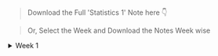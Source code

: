 > Download the Full 'Statistics 1' Note here 👇

> Or, Select the Week and Download the Notes Week wise

<details><summary>Week 1</summary>

> Download the Full Week-1 Note here 👇
- [Week 1](https://raw.githubusercontent.com/hisayakhere/IITM-BS-DS/main/Levels/01Foundation-Level/001Statistics1/Week01/Week1-S1.pdf)

> Downlaod the Notes Lecture wise 👇
<!-- Lectures -->
- [Lecture-1](https://raw.githubusercontent.com/hisayakhere/IITM-BS-DS/main/Levels/01Foundation-Level/001Statistics1/Week01/Lecture1.1.pdf)